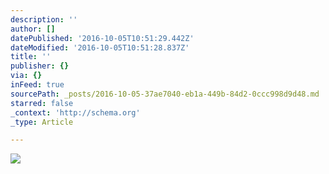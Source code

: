 ```yaml
---
description: ''
author: []
datePublished: '2016-10-05T10:51:29.442Z'
dateModified: '2016-10-05T10:51:28.837Z'
title: ''
publisher: {}
via: {}
inFeed: true
sourcePath: _posts/2016-10-05-37ae7040-eb1a-449b-84d2-0ccc998d9d48.md
starred: false
_context: 'http://schema.org'
_type: Article

---
```

![](https://the-grid-user-content.s3-us-west-2.amazonaws.com/96f3a9fd-699a-49f4-8fb3-f3e23bd59f5d.png)